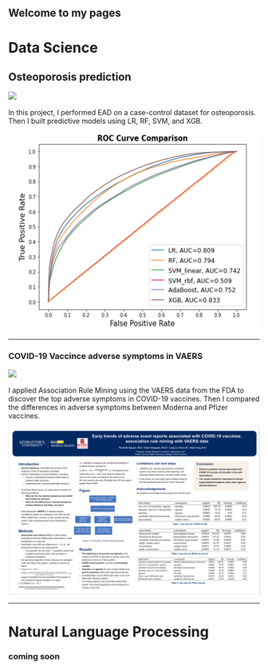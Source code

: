 ## Welcome to my pages

# Data Science
## Osteoporosis prediction
[![](https://img.shields.io/badge/Jupyter-Open_Notebook-F37626?logo=Jupyter)](https://nbviewer.jupyter.org/github/ThanhNguyen93/ThanhNguyen93.github.io/blob/main/osteo_EDA.ipynb)

In this project, I performed EAD on a case-control dataset for osteoporosis. Then I built predictive models using LR, RF, SVM, and XGB. 

<a href="https://github.com/ThanhNguyen93/ThanhNguyen93.github.io/blob/main/images/osteo_ROC_plot.png"><img src="https://github.com/ThanhNguyen93/ThanhNguyen93.github.io/blob/main/images/osteo_ROC_plot.png" width="600" height="400" align="middle"/></a>

___

### COVID-19 Vaccince adverse symptoms in VAERS 
[![](https://img.shields.io/badge/PDF-Open_Research_Poster-red?logo=adobe-acrobat-reader&logoColor=white)](https://github.com/ThanhNguyen93/ThanhNguyen93.github.io/blob/main/pdf/VAERS_COVID_association_rule_mining.pdf)

I applied Association Rule Mining using the VAERS data from the FDA to discover the top adverse symptoms in COVID-19 vaccines. Then I compared the differences in adverse symptoms between Moderna and Pfizer vaccines. 

![Result image](https://github.com/ThanhNguyen93/ThanhNguyen93.github.io/blob/main/images/poster_presentation.png)

***

# Natural Language Processing
### coming soon

